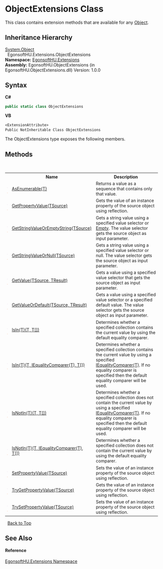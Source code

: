 # ObjectExtensions Class
 

This class contains extension methods that are available for any <a href="http://msdn2.microsoft.com/en-us/library/e5kfa45b" target="_blank">Object</a>.


## Inheritance Hierarchy
<a href="http://msdn2.microsoft.com/en-us/library/e5kfa45b" target="_blank">System.Object</a><br />&nbsp;&nbsp;EgonsoftHU.Extensions.ObjectExtensions<br />
**Namespace:**&nbsp;<a href="4964ee26-fcfd-8bcf-015a-9894fbfc7ff9.md">EgonsoftHU.Extensions</a><br />**Assembly:**&nbsp;EgonsoftHU.ObjectExtensions (in EgonsoftHU.ObjectExtensions.dll) Version: 1.0.0

## Syntax

**C#**<br />
``` C#
public static class ObjectExtensions
```

**VB**<br />
``` VB
<ExtensionAttribute>
Public NotInheritable Class ObjectExtensions
```

The ObjectExtensions type exposes the following members.


## Methods
&nbsp;<table><tr><th></th><th>Name</th><th>Description</th></tr><tr><td>![Public method](media/pubmethod.gif "Public method")![Static member](media/static.gif "Static member")</td><td><a href="cc263b0c-0f4c-c263-b3d4-b7560825c928.md">AsEnumerable(T)</a></td><td>
Returns a value as a sequence that contains only that value.</td></tr><tr><td>![Public method](media/pubmethod.gif "Public method")![Static member](media/static.gif "Static member")</td><td><a href="b2b7b68b-4849-8b6d-2547-53274cd6062d.md">GetPropertyValue(TSource)</a></td><td>
Gets the value of an instance property of the source object using reflection.</td></tr><tr><td>![Public method](media/pubmethod.gif "Public method")![Static member](media/static.gif "Static member")</td><td><a href="fd484e0d-693d-1ba3-8510-dfab8eeb7dc1.md">GetStringValueOrEmptyString(TSource)</a></td><td>
Gets a string value using a specified value selector or <a href="http://msdn2.microsoft.com/en-us/library/74wsya52" target="_blank">Empty</a>. The value selector gets the source object as input parameter.</td></tr><tr><td>![Public method](media/pubmethod.gif "Public method")![Static member](media/static.gif "Static member")</td><td><a href="f21b78c8-8378-b55a-181c-31eb23af5d5b.md">GetStringValueOrNull(TSource)</a></td><td>
Gets a string value using a specified value selector or null. The value selector gets the source object as input parameter.</td></tr><tr><td>![Public method](media/pubmethod.gif "Public method")![Static member](media/static.gif "Static member")</td><td><a href="e07ed268-c1c2-898e-0ccb-a9a47f587731.md">GetValue(TSource, TResult)</a></td><td>
Gets a value using a specified value selector that gets the source object as input parameter.</td></tr><tr><td>![Public method](media/pubmethod.gif "Public method")![Static member](media/static.gif "Static member")</td><td><a href="0bc841ee-d223-c234-6d24-97245464dcdc.md">GetValueOrDefault(TSource, TResult)</a></td><td>
Gets a value using a specified value selector or a specified default value. The value selector gets the source object as input parameter.</td></tr><tr><td>![Public method](media/pubmethod.gif "Public method")![Static member](media/static.gif "Static member")</td><td><a href="7eee9957-acd0-4dd8-72e5-783d6bffaf5d.md">IsIn(T)(T, T[])</a></td><td>
Determines whether a specified collection contains the current value by using the default equality comparer.</td></tr><tr><td>![Public method](media/pubmethod.gif "Public method")![Static member](media/static.gif "Static member")</td><td><a href="ef49eb24-6e25-21da-05bf-58d02900c319.md">IsIn(T)(T, IEqualityComparer(T), T[])</a></td><td>
Determines whether a specified collection contains the current value by using a specified <a href="http://msdn2.microsoft.com/en-us/library/ms132151" target="_blank">IEqualityComparer(T)</a>. If no equality comparer is specified then the default equality comparer will be used.</td></tr><tr><td>![Public method](media/pubmethod.gif "Public method")![Static member](media/static.gif "Static member")</td><td><a href="a9aff196-1a57-d580-b789-d1d451918889.md">IsNotIn(T)(T, T[])</a></td><td>
Determines whether a specified collection does not contain the current value by using a specified <a href="http://msdn2.microsoft.com/en-us/library/ms132151" target="_blank">IEqualityComparer(T)</a>. If no equality comparer is specified then the default equality comparer will be used.</td></tr><tr><td>![Public method](media/pubmethod.gif "Public method")![Static member](media/static.gif "Static member")</td><td><a href="a5d63c3a-f1a6-516b-9557-b9368d7b2e3d.md">IsNotIn(T)(T, IEqualityComparer(T), T[])</a></td><td>
Determines whether a specified collection does not contain the current value by using the default equality comparer.</td></tr><tr><td>![Public method](media/pubmethod.gif "Public method")![Static member](media/static.gif "Static member")</td><td><a href="75f0c968-4872-29f3-d2cf-5246ce1e6801.md">SetPropertyValue(TSource)</a></td><td>
Sets the value of an instance property of the source object using reflection.</td></tr><tr><td>![Public method](media/pubmethod.gif "Public method")![Static member](media/static.gif "Static member")</td><td><a href="71ba6826-86c9-187f-287d-c8bf264e6872.md">TryGetPropertyValue(TSource)</a></td><td>
Gets the value of an instance property of the source object using reflection.</td></tr><tr><td>![Public method](media/pubmethod.gif "Public method")![Static member](media/static.gif "Static member")</td><td><a href="1b125a5d-00fc-55b5-f14e-b3a8ad4dde20.md">TrySetPropertyValue(TSource)</a></td><td>
Sets the value of an instance property of the source object using reflection.</td></tr></table>&nbsp;
<a href="#objectextensions-class">Back to Top</a>

## See Also


#### Reference
<a href="4964ee26-fcfd-8bcf-015a-9894fbfc7ff9.md">EgonsoftHU.Extensions Namespace</a><br />
